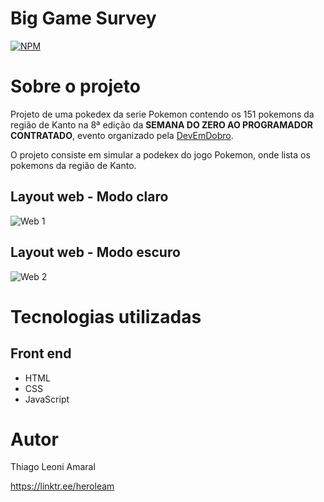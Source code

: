 # Big Game Survey 
[![NPM](https://img.shields.io/npm/l/react)](https://github.com/HeroLeam/szpc8-projeto-pokedex/blob/main/LICENSE) 

# Sobre o projeto

Projeto de uma pokedex da serie Pokemon contendo os 151 pokemons da região de Kanto na 8ª edição da **SEMANA DO ZERO AO PROGRAMADOR CONTRATADO**, evento organizado pela [DevEmDobro](https://devemdobro.com/ "Site do DevEmDobro").

O projeto consiste em simular a podekex do jogo Pokemon, onde lista os pokemons da região de Kanto.

## Layout web - Modo claro
![Web 1](https://raw.githubusercontent.com/HeroLeam/szpc10-projeto-pokedex/main/src/assets/temaClaro.png)
## Layout web - Modo escuro
![Web 2](https://raw.githubusercontent.com/HeroLeam/szpc10-projeto-pokedex/main/src/assets/teamEscuro.png)

# Tecnologias utilizadas
## Front end
- HTML
- CSS
- JavaScript

# Autor

Thiago Leoni Amaral

https://linktr.ee/heroleam

